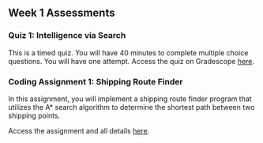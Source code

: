 ## Week 1 Assessments

### Quiz 1: Intelligence via Search
This is a timed quiz. You will have 40 minutes to complete multiple choice questions. You will have one attempt. Access the quiz on Gradescope [here](https://www.gradescope.com/courses/288788/assignments/1153310).


### Coding Assignment 1: Shipping Route Finder


In this assignment, you will implement a shipping route finder program that utilizes the A\* search algorithm to determine the shortest path between two shipping points.

Access the assignment and all details [here](https://classroom.github.com/a/2Q4Z4Z4_).
